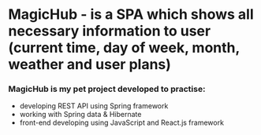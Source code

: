 # MagicHub - is a SPA which shows all necessary information to user (current time, day of week, month, weather and user plans)

### MagicHub is my pet project developed to practise:
- developing REST API using Spring framework
- working with Spring data & Hibernate
- front-end developing using JavaScript and React.js framework